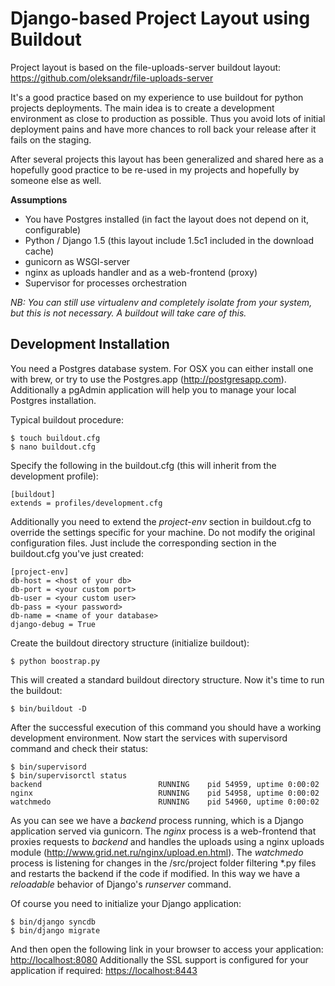 Django-based Project Layout using Buildout
===================

Project layout is based on the file-uploads-server buildout layout:
<https://github.com/oleksandr/file-uploads-server>

It's a good practice based on my experience to use buildout for python projects deployments.
The main idea is to create a development environment as close to production as possible. Thus you avoid
lots of initial deployment pains and have more chances to roll back your release after it fails on the staging.

After several projects this layout has been generalized and shared here as a hopefully good practice to be re-used in my projects and hopefully by someone else as well.

**Assumptions**
* You have Postgres installed (in fact the layout does not depend on it, configurable)
* Python / Django 1.5 (this layout include 1.5c1 included in the download cache)
* gunicorn as WSGI-server
* nginx as uploads handler and as a web-frontend (proxy)
* Supervisor for processes orchestration

*NB: You can still use virtualenv and completely isolate from your system, but this is not necessary.
A buildout will take care of this.*

Development Installation
-------------

You need a Postgres database system. For OSX you can either install one with brew, or try to use
the Postgres.app (http://postgresapp.com). Additionally a pgAdmin application will help you
to manage your local Postgres installation.

Typical buildout procedure:

    $ touch buildout.cfg
    $ nano buildout.cfg

Specify the following in the buildout.cfg (this will inherit from the development profile):

    [buildout]
    extends = profiles/development.cfg

Additionally you need to extend the *project-env* section in buildout.cfg to override the settings specific for your machine.
Do not modify the original configuration files. Just include the corresponding section in the buildout.cfg you've just created:

    [project-env]
    db-host = <host of your db>
    db-port = <your custom port>
    db-user = <your custom user>
    db-pass = <your password>
    db-name = <name of your database>
    django-debug = True

Create the buildout directory structure (initialize buildout):

    $ python boostrap.py

This will created a standard buildout directory structure. Now it's time to run the buildout:

    $ bin/buildout -D

After the successful execution of this command you should have a working development environment.
Now start the services with supervisord command and check their status:

    $ bin/supervisord
    $ bin/supervisorctl status
    backend                          RUNNING    pid 54959, uptime 0:00:02
    nginx                            RUNNING    pid 54958, uptime 0:00:02
    watchmedo                        RUNNING    pid 54960, uptime 0:00:02

As you can see we have a *backend* process running, which is a Django application served via gunicorn.
The *nginx* process is a web-frontend that proxies requests to *backend* and handles the uploads using
a nginx uploads module (<http://www.grid.net.ru/nginx/upload.en.html>).
The *watchmedo* process is listening for changes in the <root>/src/project folder filtering *.py files and
restarts the backend if the code if modified. In this way we have a *reloadable* behavior of Django's *runserver*
command.

Of course you need to initialize your Django application:

    $ bin/django syncdb
    $ bin/django migrate

And then open the following link in your browser to access your application: <http://localhost:8080>
Additionally the SSL support is configured for your application if required: <https://localhost:8443>

